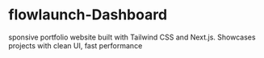 # flowlaunch-Dashboard
sponsive portfolio website built with Tailwind CSS and Next.js. Showcases projects with clean UI, fast performance
